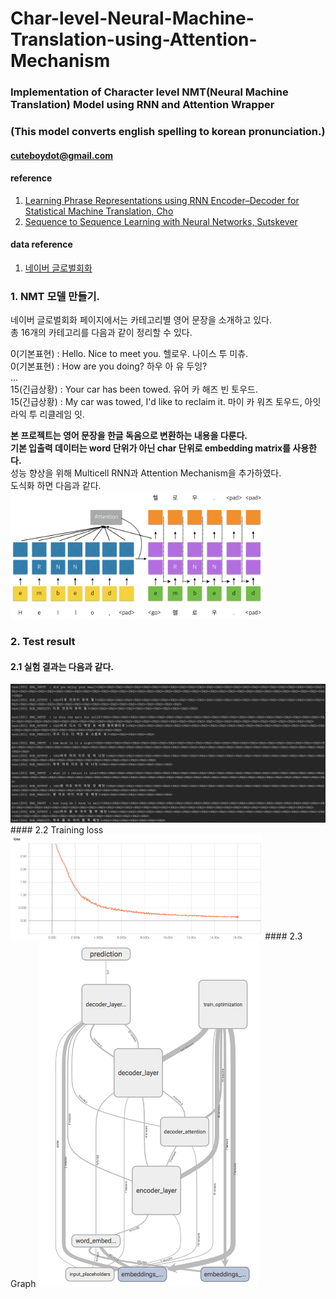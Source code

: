 # Char-level-Neural-Machine-Translation-using-Attention-Mechanism  
### Implementation of Character level NMT(Neural Machine Translation) Model using RNN and Attention Wrapper  
### (This model converts english spelling to korean pronunciation.)  
  
#### cuteboydot@gmail.com  
  
#### reference  
1. [Learning Phrase Representations using RNN Encoder–Decoder for Statistical Machine Translation, Cho](http://emnlp2014.org/papers/pdf/EMNLP2014179.pdf)  
2. [Sequence to Sequence Learning with Neural Networks, Sutskever](https://papers.nips.cc/paper/5346-sequence-to-sequence-learning-with-neural-networks.pdf)  
  
#### data reference
1. [네이버 글로벌회화](http://phrasebook.naver.com/detail.nhn?bigCategoryNo=2&targetLanguage=en)  
  
### 1. NMT 모델 만들기.  
네이버 글로벌회화 페이지에서는 카테고리별 영어 문장을 소개하고 있다.  
총 16개의 카테고리를 다음과 같이 정리할 수 있다.  
  
0(기본표현) : Hello. Nice to meet you.  헬로우. 나이스 투 미츄.  
0(기본표현) : How are you doing?  하우 아 유 두잉?  
...  
15(긴급상황) : Your car has been towed.  유어 카 해즈 빈 토우드.  
15(긴급상황) : My car was towed, I'd like to reclaim it.  마이 카 워즈 토우드, 아잇 라익 투 리클레임 잇.  

**본 프로젝트는 영어 문장을 한글 독음으로 변환하는 내용을 다룬다.**  
**기본 입출력 데이터는 word 단위가 아닌 char 단위로 embedding matrix를 사용한다.**  
성능 향상을 위해 Multicell RNN과 Attention Mechanism을 추가하였다.  
도식화 하면 다음과 같다.  
<img src="./img/nmt_model.png" width="80%">  
  
### 2. Test result  
#### 2.1 실험 결과는 다음과 같다.  
<img src="./img/nmt_test_result.png" width="110%">  
#### 2.2 Training loss  
<img src="./img/nmt_loss.png" width="80%">  
#### 2.3 Graph  
<img src="./img/nmt_graph.png" width="70%">  